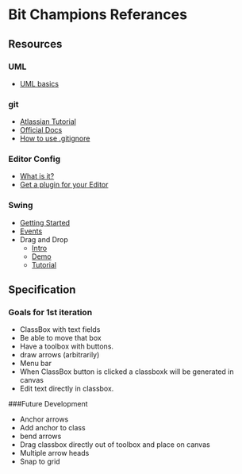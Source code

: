 # Bit Champions Referances

## Resources

### UML
* [UML basics](http://www.ibm.com/developerworks/rational/library/content/RationalEdge/sep04/bell/)

### git
* [Atlassian Tutorial](https://www.atlassian.com/git/tutorials/)
* [Official Docs](https://git-scm.com/documentation)
* [How to use .gitignore](https://help.github.com/articles/ignoring-files/)

### Editor Config
* [What is it?](http://editorconfig.org/)
* [Get a plugin for your Editor](http://editorconfig.org/#download)

### Swing
* [Getting Started](http://docs.oracle.com/javase/tutorial/uiswing/learn/index.html)
* [Events](https://docs.oracle.com/javase/tutorial/uiswing/events/intro.html)
* Drag and Drop
  * [Intro](http://docs.oracle.com/javase/tutorial/uiswing/dnd/intro.html)
  * [Demo](http://docs.oracle.com/javase/tutorial/uiswing/dnd/basicdemo.html)
  * [Tutorial](http://zetcode.com/tutorials/javaswingtutorial/draganddrop/)
  
## Specification
### Goals for 1st iteration
+ ClassBox with text fields
+ Be able to move that box
+ Have a toolbox with buttons.
+ draw arrows (arbitrarily)
+ Menu bar
+ When ClassBox button is clicked a classboxk will be generated in canvas
+ Edit text directly in classbox.

###Future Development
+ Anchor arrows
+ Add anchor to class
+ bend arrows
+ Drag classbox directly out of toolbox and place on canvas
+ Multiple arrow heads
+ Snap to grid

